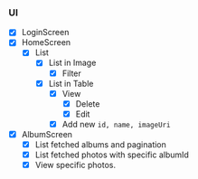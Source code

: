 ### UI

- [x] LoginScreen
- [x] HomeScreen
  - [x] List
    - [x] List in Image
      - [x] Filter
    - [x] List in Table
      - [x] View
        - [x] Delete
        - [x] Edit
      - [x] Add new `id, name, imageUri`
- [x] AlbumScreen
  - [x] List fetched albums and pagination
  - [x] List fetched photos with specific albumId
  - [x] View specific photos.